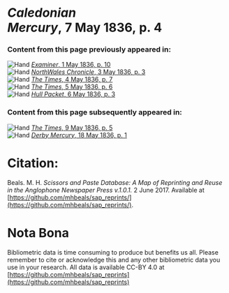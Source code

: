 # *Caledonian Mercury*, 7 May 1836, p. 4  
  
### Content from this page previously appeared in:  
![Hand](http://scissorsandpaste.net/wp-content/uploads/2017/06/smallhandpointer.png) [*Examiner*, 1 May 1836, p. 10](https://mhbeals.github.io/sap_html/Examiner/Examiner-1-May-1836-p-10)  
![Hand](http://scissorsandpaste.net/wp-content/uploads/2017/06/smallhandpointer.png) [*NorthWales Chronicle*, 3 May 1836, p. 3](https://mhbeals.github.io/sap_html/NorthWales-Chronicle/NorthWales-Chronicle-3-May-1836-p-3)  
![Hand](http://scissorsandpaste.net/wp-content/uploads/2017/06/smallhandpointer.png) [*The Times*, 4 May 1836, p. 7](https://mhbeals.github.io/sap_html/The-Times/The-Times-4-May-1836-p-7)  
![Hand](http://scissorsandpaste.net/wp-content/uploads/2017/06/smallhandpointer.png) [*The Times*, 5 May 1836, p. 6](https://mhbeals.github.io/sap_html/The-Times/The-Times-5-May-1836-p-6)  
![Hand](http://scissorsandpaste.net/wp-content/uploads/2017/06/smallhandpointer.png) [*Hull Packet*, 6 May 1836, p. 3](https://mhbeals.github.io/sap_html/Hull-Packet/Hull-Packet-6-May-1836-p-3)  
  
### Content from this page subsequently appeared in:  
![Hand](http://scissorsandpaste.net/wp-content/uploads/2017/06/smallhandpointer.png) [*The Times*, 9 May 1836, p. 5](https://mhbeals.github.io/sap_html/The-Times/The-Times-9-May-1836-p-5)  
![Hand](http://scissorsandpaste.net/wp-content/uploads/2017/06/smallhandpointer.png) [*Derby Mercury*, 18 May 1836, p. 1](https://mhbeals.github.io/sap_html/Derby-Mercury/Derby-Mercury-18-May-1836-p-1)  


# Citation: 

Beals. M. H. *Scissors and Paste Database: A Map of Reprinting and Reuse in the Anglophone Newspaper Press v.1.0.1.* 2 June 2017. Available at [https://github.com/mhbeals/sap_reprints/](https://github.com/mhbeals/sap_reprints/). 

# Nota Bona

Bibliometric data is time consuming to produce but benefits us all. Please remember to cite or acknowledge this and any other bibliometric data you use in your research. All data is available CC-BY 4.0 at [https://github.com/mhbeals/sap_reprints](https://github.com/mhbeals/sap_reprints)